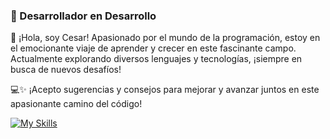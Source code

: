 ### 👶 Desarrollador en Desarrollo
👋 ¡Hola, soy Cesar! Apasionado por el mundo de la programación, estoy en el emocionante viaje de aprender y crecer en este fascinante campo. Actualmente explorando diversos lenguajes y tecnologías, ¡siempre en busca de nuevos desafíos! 

💻✨ ¡Acepto sugerencias y consejos para mejorar y avanzar juntos en este apasionante camino del código!

[![My Skills](https://skillicons.dev/icons?i=js,html,css,react,mongodb,docker,nodejs,git,github,vstudio&perline=)](https://skillicons.dev)



<!--
**Cbrito27/Cbrito27** is a ✨ _special_ ✨ repository because its `README.md` (this file) appears on your GitHub profile.

Here are some ideas to get you started:

- 🔭 I’m currently working on ...
- 🌱 I’m currently learning ...
- 👯 I’m looking to collaborate on ...
- 🤔 I’m looking for help with ...
- 💬 Ask me about ...
- 📫 How to reach me: ...
- 😄 Pronouns: ...
- ⚡ Fun fact: ...
-->
